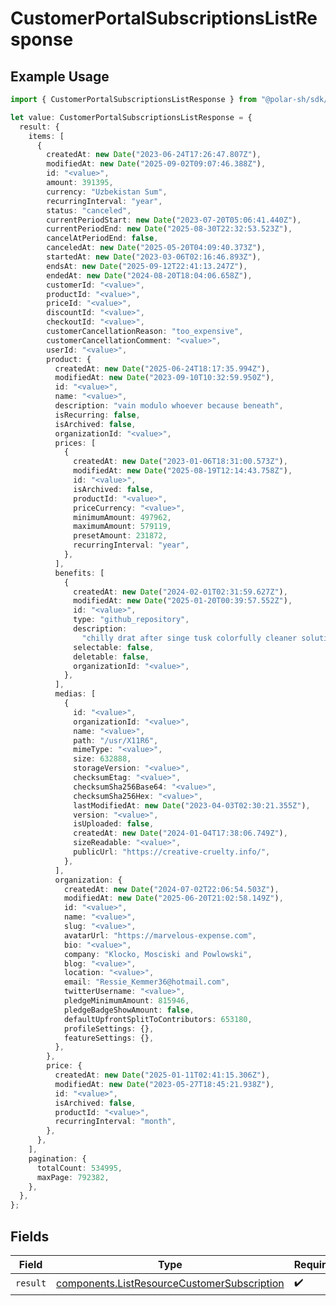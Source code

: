 # CustomerPortalSubscriptionsListResponse

## Example Usage

```typescript
import { CustomerPortalSubscriptionsListResponse } from "@polar-sh/sdk/models/operations";

let value: CustomerPortalSubscriptionsListResponse = {
  result: {
    items: [
      {
        createdAt: new Date("2023-06-24T17:26:47.807Z"),
        modifiedAt: new Date("2025-09-02T09:07:46.388Z"),
        id: "<value>",
        amount: 391395,
        currency: "Uzbekistan Sum",
        recurringInterval: "year",
        status: "canceled",
        currentPeriodStart: new Date("2023-07-20T05:06:41.440Z"),
        currentPeriodEnd: new Date("2025-08-30T22:32:53.523Z"),
        cancelAtPeriodEnd: false,
        canceledAt: new Date("2025-05-20T04:09:40.373Z"),
        startedAt: new Date("2023-03-06T02:16:46.893Z"),
        endsAt: new Date("2025-09-12T22:41:13.247Z"),
        endedAt: new Date("2024-08-20T18:04:06.658Z"),
        customerId: "<value>",
        productId: "<value>",
        priceId: "<value>",
        discountId: "<value>",
        checkoutId: "<value>",
        customerCancellationReason: "too_expensive",
        customerCancellationComment: "<value>",
        userId: "<value>",
        product: {
          createdAt: new Date("2025-06-24T18:17:35.994Z"),
          modifiedAt: new Date("2023-09-10T10:32:59.950Z"),
          id: "<value>",
          name: "<value>",
          description: "vain modulo whoever because beneath",
          isRecurring: false,
          isArchived: false,
          organizationId: "<value>",
          prices: [
            {
              createdAt: new Date("2023-01-06T18:31:00.573Z"),
              modifiedAt: new Date("2025-08-19T12:14:43.758Z"),
              id: "<value>",
              isArchived: false,
              productId: "<value>",
              priceCurrency: "<value>",
              minimumAmount: 497962,
              maximumAmount: 579119,
              presetAmount: 231872,
              recurringInterval: "year",
            },
          ],
          benefits: [
            {
              createdAt: new Date("2024-02-01T02:31:59.627Z"),
              modifiedAt: new Date("2025-01-20T00:39:57.552Z"),
              id: "<value>",
              type: "github_repository",
              description:
                "chilly drat after singe tusk colorfully cleaner solution likely",
              selectable: false,
              deletable: false,
              organizationId: "<value>",
            },
          ],
          medias: [
            {
              id: "<value>",
              organizationId: "<value>",
              name: "<value>",
              path: "/usr/X11R6",
              mimeType: "<value>",
              size: 632888,
              storageVersion: "<value>",
              checksumEtag: "<value>",
              checksumSha256Base64: "<value>",
              checksumSha256Hex: "<value>",
              lastModifiedAt: new Date("2023-04-03T02:30:21.355Z"),
              version: "<value>",
              isUploaded: false,
              createdAt: new Date("2024-01-04T17:38:06.749Z"),
              sizeReadable: "<value>",
              publicUrl: "https://creative-cruelty.info/",
            },
          ],
          organization: {
            createdAt: new Date("2024-07-02T22:06:54.503Z"),
            modifiedAt: new Date("2025-06-20T21:02:58.149Z"),
            id: "<value>",
            name: "<value>",
            slug: "<value>",
            avatarUrl: "https://marvelous-expense.com",
            bio: "<value>",
            company: "Klocko, Mosciski and Powlowski",
            blog: "<value>",
            location: "<value>",
            email: "Ressie_Kemmer36@hotmail.com",
            twitterUsername: "<value>",
            pledgeMinimumAmount: 815946,
            pledgeBadgeShowAmount: false,
            defaultUpfrontSplitToContributors: 653180,
            profileSettings: {},
            featureSettings: {},
          },
        },
        price: {
          createdAt: new Date("2025-01-11T02:41:15.306Z"),
          modifiedAt: new Date("2023-05-27T18:45:21.938Z"),
          id: "<value>",
          isArchived: false,
          productId: "<value>",
          recurringInterval: "month",
        },
      },
    ],
    pagination: {
      totalCount: 534995,
      maxPage: 792382,
    },
  },
};
```

## Fields

| Field                                                                                                      | Type                                                                                                       | Required                                                                                                   | Description                                                                                                |
| ---------------------------------------------------------------------------------------------------------- | ---------------------------------------------------------------------------------------------------------- | ---------------------------------------------------------------------------------------------------------- | ---------------------------------------------------------------------------------------------------------- |
| `result`                                                                                                   | [components.ListResourceCustomerSubscription](../../models/components/listresourcecustomersubscription.md) | :heavy_check_mark:                                                                                         | N/A                                                                                                        |